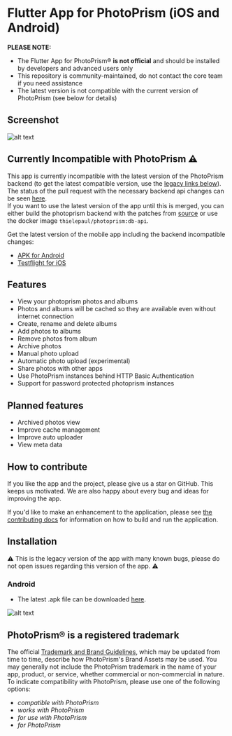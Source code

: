 # Flutter App for PhotoPrism (iOS and Android)

**PLEASE NOTE:**

- The Flutter App for PhotoPrism® **is not official** and should be installed by developers and advanced users only
- This repository is community-maintained, do not contact the core team if you need assistance
- The latest version is not compatible with the current version of PhotoPrism (see below for details)

## Screenshot

![alt text](assets/iphone_photo.png "iPhone App Photos View")

## Currently Incompatible with PhotoPrism :warning:

This app is currently incompatible with the latest version of the PhotoPrism backend (to get the latest compatible version, use the [legacy links below](#installation)).  
The status of the pull request with the necessary backend api changes can be seen [here](https://github.com/photoprism/photoprism/pull/995).  
If you want to use the latest version of the app until this is merged, you can either build the photoprism backend with the patches from [source](https://github.com/thielepaul/photoprism/tree/db-api) or use the docker image `thielepaul/photoprism:db-api`.

Get the latest version of the mobile app including the backend incompatible changes:
* [APK for Android](https://github.com/photoprism/photoprism-mobile/releases/download/latest-db-api/photoprism.apk)
* [Testflight for iOS](https://testflight.apple.com/join/3NL12xyh)

## Features
- View your photoprism photos and albums
- Photos and albums will be cached so they are available even without internet connection
- Create, rename and delete albums
- Add photos to albums
- Remove photos from album
- Archive photos
- Manual photo upload
- Automatic photo upload (experimental)
- Share photos with other apps
- Use PhotoPrism instances behind HTTP Basic Authentication
- Support for password protected photoprism instances

## Planned features
- Archived photos view
- Improve cache management
- Improve auto uploader
- View meta data

## How to contribute
If you like the app and the project, please give us a star on GitHub. This keeps us motivated. We are also happy about every bug and ideas for improving the app.

If you'd like to make an enhancement to the application, please see [the contributing docs](CONTRIBUTING.md) for information on how to build and run the application.

## Installation
:warning: This is the legacy version of the app with many known bugs, please do not open issues regarding this version of the app. :warning:

### Android
- The latest .apk file can be downloaded [here](https://github.com/photoprism/photoprism-mobile/releases/download/latest/photoprism.apk).

![alt text](assets/qrcode_android_apk.png "Android APK QR Code image")

## PhotoPrism® is a registered trademark ##

The official [Trademark and Brand Guidelines](https://photoprism.app/trademark), which may be updated
from time to time, describe how PhotoPrism's Brand Assets may be used. You may generally not
include the PhotoPrism trademark in the name of your app, product, or service, whether commercial 
or non-commercial in nature. To indicate compatibility with PhotoPrism, please use one of the 
following options:

- *compatible with PhotoPrism*
- *works with PhotoPrism*
- *for use with PhotoPrism*
- *for PhotoPrism*
